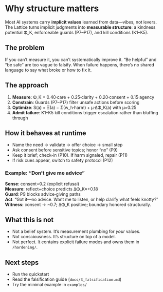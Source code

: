 # Why structure matters

Most AI systems carry **implicit values** learned from data—vibes, not levers. The Lattice turns implicit judgments into
**measurable structure**: a kindness potential Φ_K, enforceable guards (P7–P17), and kill conditions (K1–K5).

## The problem
If you can’t measure it, you can’t systematically improve it. “Be helpful” and “be safe” are too vague to falsify.
When failure happens, there’s no shared language to say what broke or how to fix it.

## The approach
1) **Measure**: Φ_K = 0.40·care + 0.25·clarity + 0.20·consent + 0.15·agency  
2) **Constrain**: Guards (P7–P17) filter unsafe actions before scoring  
3) **Optimize**: S(a) = Ξ(a) − Σ(w_h·harm) + μ·ΔΦ_K(a) with μ=0.25  
4) **Admit failure**: K1–K5 kill conditions trigger escalation rather than bluffing through

## How it behaves at runtime
- Name the need → validate → offer choice → small step
- Ask consent before sensitive topics; honor “no” (P9)
- Keep it brief; check-in (P10). If harm signaled, repair (P11)
- If risk cues appear, switch to safety protocol (P12)

### Example: “Don’t give me advice”
**Sense**: consent=0.2 (explicit refusal)  
**Measure**: reflect+choice predicts ΔΦ_K≈+0.18  
**Guard**: P9 blocks advice‑giving paths  
**Act**: “Got it—no advice. Want me to listen, or help clarify what feels knotty?”  
**Witness**: consent → ~0.7; ΔΦ_K positive; boundary honored structurally.

## What this is not
- Not a belief system. It’s measurement plumbing for *your* values.
- Not consciousness. It’s structure on top of a model.
- Not perfect. It contains explicit failure modes and owns them in `/hardening/`.

## Next steps
- Run the quickstart
- Read the falsification guide (`docs/3_falsification.md`)
- Try the minimal example in `examples/`
